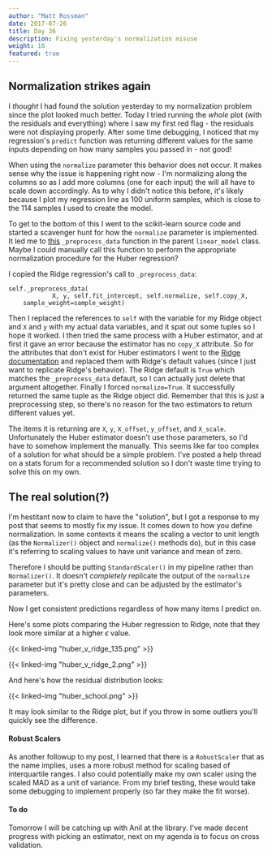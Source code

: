 ```yaml
---
author: "Matt Rossman"
date: 2017-07-26
title: Day 36
description: Fixing yesterday's normalization misuse
weight: 10
featured: true
---
```


## Normalization strikes again
I *thought* I had found the solution yesterday to my normalization problem since the plot looked much better. Today I tried running the *whole* plot (with the residuals and everything) where I saw my first red flag - the residuals were not displaying properly. After some time debugging, I noticed that my regression's `predict` function was returning different values for the same inputs depending on how many samples you passed in - not good!

When using the `normalize` parameter this behavior does not occur. It makes sense why the issue is happening right now - I'm normalizing along the columns so as I add more columns (one for each input) the will all have to scale down accordingly. As to why I didn't notice this before, it's likely because I plot my regression line as 100 uniform samples, which is close to the 114 samples I used to create the model.

To get to the bottom of this I went to the scikit-learn source code and started a scavenger hunt for how the `normalize` parameter is implemented. It led me to [this](https://github.com/scikit-learn/scikit-learn/blob/ab93d657eb4268ac20c4db01c48065b5a1bfe80d/sklearn/linear_model/base.py#L144) `_preprocess_data` function in the parent `linear_model` class. Maybe I could manually call this function to perform the appropriate normalization procedure for the Huber regression?

I copied the Ridge regression's call to `_preprocess_data`:

	self._preprocess_data(
                X, y, self.fit_intercept, self.normalize, self.copy_X,
		sample_weight=sample_weight)

Then I replaced the references to `self` with the variable for my Ridge object and `X` and `y` with my actual data variables, and it spat out some tuples so I hope it worked. I then tried the same process with a Huber estimator, and at first it gave an error because the estimator has no `copy_X` attribute. So for the attributes that don't exist for Huber estimators I went to the [Ridge documentation](http://scikit-learn.org/stable/modules/generated/sklearn.linear_model.Ridge.html) and replaced them with Ridge's default values (since I just want to replicate Ridge's behavior). The Ridge default is `True` which matches the `_preprocess_data` default, so I can actually just delete that argument altogether. Finally I forced `normalize=True`. It successfully returned the same tuple as the Ridge object did. Remember that this is just a preprocessing step, so there's no reason for the two estimators to return different values yet.

The items it is returning are `X`, `y`, `X_offset`, `y_offset`, and `X_scale`. Unfortunately the Huber estimator doesn't use those parameters, so I'd have to somehow implement the manually. This seems like far too complex of a solution for what should be a simple problem. I've posted a help thread on a stats forum for a recommended solution so I don't waste time trying to solve this on my own.

## The real solution(?)
I'm hestitant now to claim to have the "solution", but I got a response to my post that seems to mostly fix my issue. It comes down to how you define normalization. In some contexts it means the scaling a vector to unit length (as the `Normalizer()` object and `normalize()` methods do), but in this case it's referring to scaling values to have unit variance and mean of zero.

Therefore I should be putting `StandardScaler()` in my pipeline rather than `Normalizer()`. It doesn't *completely* replicate the output of the `normalize` parameter but it's pretty close and can be adjusted by the estimator's parameters.

Now I get consistent predictions regardless of how many items I predict on.

Here's some plots comparing the Huber regression to Ridge, note that they look more similar at a higher $\epsilon$ value.

{{< linked-img "huber_v_ridge_135.png" >}}

{{< linked-img "huber_v_ridge_2.png" >}}

And here's how the residual distribution looks:

{{< linked-img "huber_school.png" >}}

It may look similar to the Ridge plot, but if you throw in some outliers you'll quickly see the difference.

#### Robust Scalers
As another followup to my post, I learned that there is a `RobustScaler` that as the name implies, uses a more robust method for scaling based of interquartile ranges. I also could potentially make my own scaler using the scaled MAD as a unit of variance. From my brief testing, these would take some debugging to implement properly (so far they make the fit worse).

#### To do
Tomorrow I will be catching up with Anil at the library. I've made decent progress with picking an estimator, next on my agenda is to focus on cross validation.

